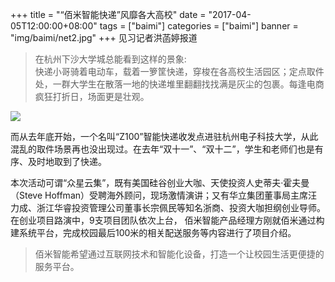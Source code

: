 +++
title = "“佰米智能快递”风靡各大高校"
date = "2017-04-05T12:00:00+08:00"
tags = ["baimi"]
categories = ["baimi"]
banner = "img/baimi/net2.jpg"
+++
见习记者洪菡婷报道   
> 在杭州下沙大学城总能看到这样的景象:    
快递小哥骑着电动车，载着一箩筐快递，穿梭在各高校生活园区；定点取件处，一群大学生在散落一地的快递堆里翻翻找找满是灰尘的包裹。每逢电商疯狂打折日，场面更是壮观。 　　

![]({{$baseurl}}/img/baimi/net2.jpg)


而从去年底开始，一个名叫“Z100”智能快递收发点进驻杭州电子科技大学，从此混乱的取件场景再也没出现过。在去年“双十一”、“双十二”，学生和老师们也是有序、及时地取到了快递。 　 

本次活动可谓“众星云集”，既有美国硅谷创业大咖、天使投资人史蒂夫·霍夫曼（Steve Hoffman）受聘海外顾问，现场激情演讲；又有华立集团董事局主席汪力成、浙江华睿投资管理公司董事长宗佩民等知名浙商、投资大咖担纲创业导师。在创业项目路演中，9支项目团队依次上台， 佰米智能产品经理方刚就佰米通过构建系统平台，完成校园最后100米的相关配送服务等内容进行了项目介绍。   

> 佰米智能希望通过互联网技术和智能化设备，打造一个让校园生活更便捷的服务平台。